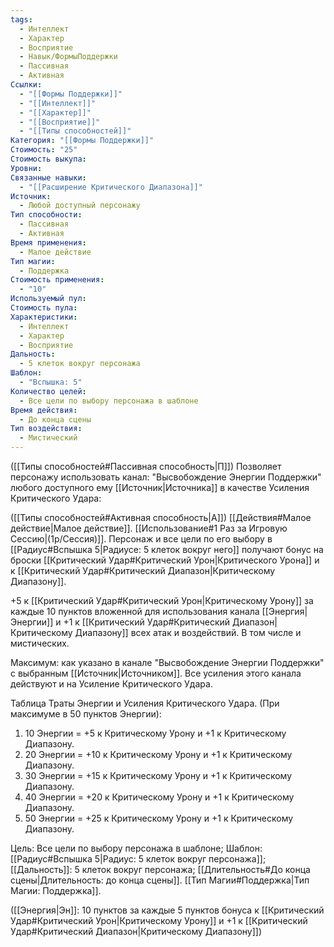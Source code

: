 ```yaml
---
tags:
  - Интеллект
  - Характер
  - Восприятие
  - Навык/ФормыПоддержки
  - Пассивная
  - Активная
Ссылки:
  - "[[Формы Поддержки]]"
  - "[[Интеллект]]"
  - "[[Характер]]"
  - "[[Восприятие]]"
  - "[[Типы способностей]]"
Категория: "[[Формы Поддержки]]"
Стоимость: "25"
Стоимость выкупа: 
Уровни: 
Связанные навыки:
  - "[[Расширение Критического Диапазона]]"
Источник:
  - Любой доступный персонажу
Тип способности:
  - Пассивная
  - Активная
Время применения:
  - Малое действие
Тип магии:
  - Поддержка
Стоимость применения:
  - "10"
Используемый пул: 
Стоимость пула: 
Характеристики:
  - Интеллект
  - Характер
  - Восприятие
Дальность:
  - 5 клеток вокруг персонажа
Шаблон:
  - "Вспышка: 5"
Количество целей:
  - Все цели по выбору персонажа в шаблоне
Время действия:
  - До конца сцены
Тип воздействия:
  - Мистический
---
```

([[Типы способностей#Пассивная способность|П]]) Позволяет персонажу использовать канал: "Высвобождение Энергии Поддержки" любого доступного ему [[Источник|Источника]] в качестве Усиления Критического Удара:

([[Типы способностей#Активная способность|А]]) [[Действия#Малое действие|Малое действие]]. [[Использование#1 Раз за Игровую Сессию|(1р/Сессия)]]. Персонаж и все цели по его выбору в [[Радиус#Вспышка 5|Радиусе: 5 клеток вокруг него]] получают бонус на броски [[Критический Удар#Критический Урон|Критического Урона]] и к [[Критический Удар#Критический Диапазон|Критическому Диапазону]].

+5 к [[Критический Удар#Критический Урон|Критическому Урону]] за каждые 10 пунктов вложенной для использования канала [[Энергия|Энергии]] и +1 к [[Критический Удар#Критический Диапазон|Критическому Диапазону]] всех атак и воздействий. В том числе и мистических. 
 
Максимум: как указано в канале "Высвобождение Энергии Поддержки" с выбранным [[Источник|Источником]]. Все усиления этого канала действуют и на Усиление Критического Удара.

Таблица Траты Энергии и Усиления Критического Удара.
(При максимуме в 50 пунктов Энергии):

1. 10 Энергии = +5 к Критическому Урону и +1 к Критическому Диапазону.
2. 20 Энергии = +10 к Критическому Урону и +1 к Критическому Диапазону.
3. 30 Энергии = +15 к Критическому Урону и +1 к Критическому Диапазону.
4. 40 Энергии = +20 к Критическому Урону и +1 к Критическому Диапазону.
5. 50 Энергии = +25 к Критическому Урону и +1 к Критическому Диапазону.

Цель: Все цели по выбору персонажа в шаблоне; Шаблон: [[Радиус#Вспышка 5|Радиус: 5 клеток вокруг персонажа]]; [[Дальность]]: 5 клеток вокруг персонажа; [[Длительность#До конца сцены|Длительность: до конца сцены]]. [[Тип Магии#Поддержка|Тип Магии: Поддержка]].

([[Энергия|Эн]]: 10 пунктов за каждые 5 пунктов бонуса к [[Критический Удар#Критический Урон|Критическому Урону]] и +1 к [[Критический Удар#Критический Диапазон|Критическому Диапазону]])
